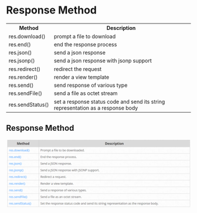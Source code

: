 # Response Method

<table>
    <tr>
        <th>Method</th>
        <th>Description</th>
    </tr>
    <tr>
        <td>res.download()</td>
        <td>prompt a file to download</td>
    </tr>
    <tr>
        <td>res.end()</td>
        <td>end the response process</td>
    </tr>
    <tr>
        <td>res.json()</td>
        <td>send a json response</td>
    </tr>
    <tr>
        <td>res.jsonp()</td>
        <td>send a json response with jsonp support</td>
    </tr>
    <tr>
        <td>res.redirect()</td>
        <td>redirect the request</td>
    </tr>
    <tr>
        <td>res.render()</td>
        <td>render a view template</td>
    </tr>
    <tr>
        <td>res.send()</td>
        <td>send response of various type</td>
    </tr>
    <tr>
        <td>res.sendFile()</td>
        <td>send a file as octet stream</td>
    </tr>
    <tr>
        <td>res.sendStatus()</td>
        <td>set a response status code and send its string representation as a response body</td>
    </tr>
</table>


## Response Method
![Response Method](image.png)
